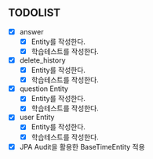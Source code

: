 ## TODOLIST
- [x] answer
    - [x] Entity를 작성한다.
    - [x] 학습테스트를 작성한다.
- [x] delete_history 
    - [x] Entity를 작성한다.
    - [x] 학습테스트를 작성한다.
- [x] question Entity
    - [x] Entity를 작성한다.
    - [x] 학습테스트를 작성한다.
- [x] user Entity
    - [x] Entity를 작성한다.
    - [x] 학습테스트를 작성한다.
- [x] JPA Audit을 활용한 BaseTimeEntity 적용